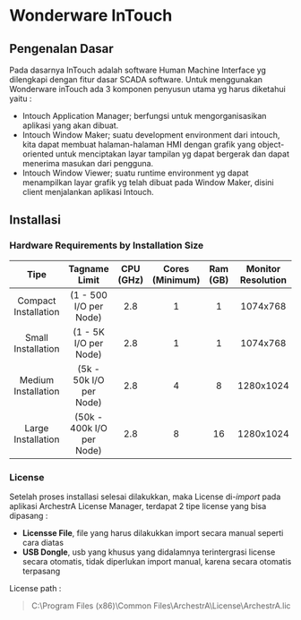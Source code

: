 # Wonderware InTouch

## Pengenalan Dasar

Pada dasarnya InTouch adalah software Human Machine Interface yg dilengkapi dengan fitur dasar SCADA software. Untuk menggunakan Wonderware inTouch ada 3 komponen penyusun utama yg harus diketahui yaitu :

- Intouch Application Manager; berfungsi untuk mengorganisasikan aplikasi yang akan dibuat.
- Intouch Window Maker; suatu development environment dari intouch, kita dapat membuat halaman-halaman HMI dengan grafik yang object-oriented untuk menciptakan layar tampilan yg dapat bergerak dan dapat menerima masukan dari pengguna.
- Intouch Window Viewer; suatu runtime environment yg dapat menampilkan layar grafik yg telah dibuat pada Window Maker, disini client menjalankan aplikasi Intouch.


## Installasi

### Hardware Requirements by Installation Size
| Tipe   | Tagname Limit  | CPU (GHz)  | Cores (Minimum) | Ram (GB) | Monitor Resolution |
| :-----: | :--------: | :--------: | :-------: | :-------: | :-------: |
| Compact Installation | (1 - 500 I/O per Node)    | 2.8 | 1 | 1 | 1074x768 |
| Small Installation | (1 - 5K I/O per Node)    | 2.8 | 1 | 1 | 1074x768 |
| Medium Installation | (5k - 50k I/O per Node)    | 2.8 | 4 | 8 | 1280x1024 |
| Large Installation | (50k - 400k I/O per Node)    | 2.8 | 8 | 16 | 1280x1024 |

### License

Setelah proses installasi selesai dilakukkan, maka License di-_import_ pada aplikasi ArchestrA License Manager, terdapat 2 tipe license yang bisa dipasang :

- <b>Licensse File</b>, file yang harus dilakukkan import secara manual seperti cara diatas 
- <b>USB Dongle</b>, usb yang khusus yang didalamnya terintergrasi license secara otomatis, tidak diperlukan import manual, karena secara otomatis terpasang


License path :
> C:\Program Files (x86)\Common Files\ArchestrA\License\ArchestrA.lic 